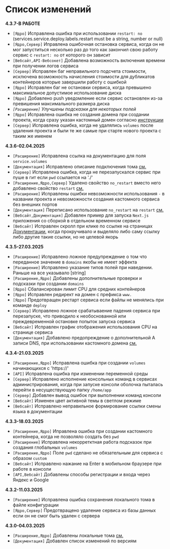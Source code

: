 # Список изменений

**4.3.7-В РАБОТЕ**

- `[Ядро]` Исправлена ошибка при использовании `restart: no` (services.service.deploy.labels.restart must be a string, number or null)
- `[Ядро,Сервер]` Иправлена ошибочная остановка сервиса, когда он не мог запуститься несколько раз до того как закончил свою работу сервис с `restart: no` от которого он зависит
- `[Вебсайт,API-Вебсокет]` Добавлена возможность включения времени при получении логов сервиса
- `[Сервер]` Исправлен баг неправильного подсчета стоимости, исключена возможность начисления стоимости для дубликатов контейнеров которые завершили работу с ошибкой
- `[Ядро]` Исправлен баг не остановки сервиса, когда превышено максимальное допустимое использование диска
- `[Ядро]` Добавлено push уведомление если сервис остановлен из-за превишения максимального размера диска
- _`[Расширение]` Улучшены подсказки для некоторых полей_
- `[Ядро]` Исправлена ошибка не создания домена при создании проекта, когда сразу указан кастомный домен согласно [инструкции](./ConfigFile.md#custom-domain)
- `[Сервер]` Исправлена ошибка, когда не удалялись `volumes` после удаления проекта и были те же самые при старте нового проекта с таким же именем

**4.3.6-02.04.2025**

- `[Расширение]` Исправлена ссылка на документацию для поля `service.volumes`
- `[Документация]` Исправлено описание подключения тома [см.](./ConfigFile.md#service-volumes)
- `[Сервер]` Исправлена ошибка, когда не перезапускался сервис при пуше в гит если `pwd` ссылается на './'
- `[Расширение,Ядро,Сервер]` Удалено свойство `no_restart` вместо него добавлено свойство `restart` [см.](./ConfigFile.md#service-restart)
- `[Расширение]` Исправлены ошибки невозможности использования `-` в названии проекта и невозможности создания кастомного сервиса без внешних портов
- `[Документация]` Переписано использование `no_restart` на `restart` [см.](./ConfigFile.md#service-restart)
- `[Вебсайт,Документация]` Добавлен пример для запуска `Next.js` приложения со сборкой в отдельном временном сервисе
- `[Вебсайт]` Исправлен скролл при клике по ссылке на страницах [Документации](./ConfigFile.md), когда прокручивало и выделяло либо саму ссылку либо другие такие ссылки, но не целевой якорь

**4.3.5-27.03.2025**

- `[Расширение]` Исправлено ложное предупреждение о том что переданное значение в `domains` якобы не имеет эффекта
- `[Расширение]` Исправлено указание типов полей при наведении. Раньше на все указывало [string]
- `[Расширение,Ядро]` Добавлены дополнительные проверки и подсказки при создании `domains`
- `[Ядро]` Сбалансирован лимит CPU для средних контейнеров
- `[Ядро]` Исправлен редирект на домен с префикса `www.`
- `[Ядро]` Предотвращен рестарт сервиса если файлы не менялись при команде `deploy`
- `[Сервер]` Исправлено ложное срабатываение падения сервиса при перезапуске, что приводило к необоснованной или преждевременной остановке попыток запуска сервиса
- `[Вебсайт]` Исправлен график отображения использования CPU на странице сервиса
- `[Документация]` Добавлено предопреждение о дополнительной A записи DNS, при использовании кастомного домена [см.](./ConfigFile.md#custom-domain)

**4.3.4-21.03.2025**

- `[Расширение,Ядро]` Исправлена ошибка при создании `volumes` начинающихся с 'https://'
- `[API]` Исправлена ошибка при изменении переменной среды
- `[Сервер]` Исправлено исполнение консольных команд в сервисах администрирования, когда при запуске консоли оболочка пыталась перейти в несуществующую папку `/home/app`
- `[Сервер]` Добавлен вывод ошибок при выполнении команд консоли
- `[Вебсайт]` Изменен цвет активной темы в светлом режиме
- `[Вебсайт]` Исправлено неправильное формирование ссылки смены языка в документации

**4.3.3-18.03.2025**

- `[Расширение,Ядро]` Иправлена ошибка при создании кастомного контейнера, когда не позволяло создать без `pwd`
- `[Расширение]` Исправлена некорретктная работа подсказок при создания глобальных `volumes`
- `[Расширение,Ядро]` Поле `pwd` сделано не обязательным для сервиса с образом `custom`
- `[Вебсайт]` Исправлено нажание на Enter в мобильном браузере при работе в консоли
- `[API,Вебсайт]` Добавлены способы регистрации и входа через Яндекс и Google

**4.3.2-11.03.2025**

- `[Расширение]` Исправлена ошибка сохранения локального тома в файле конфигурации
- `[Ядро,Сервер]` Предотвращено удаление сервиса из базы данных если он не смог быть удален с сервера

**4.3.0-04.03.2025**

- `[Расширение,Ядро]` Добавлены локальные тома [см.](./ConfigFile.md#volumes)
- `[Документация]` Добавлен список изменений по версиям
